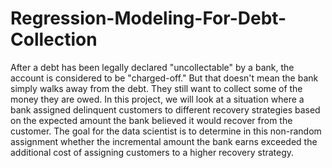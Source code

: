 # Regression-Modeling-For-Debt-Collection

After a debt has been legally declared "uncollectable" by a bank, the account is considered to be "charged-off." But that doesn't mean 
the bank simply walks away from the debt. They still want to collect some of the money they are owed. In this project, we will look at a 
situation where a bank assigned delinquent customers to different recovery strategies based on the expected amount the bank believed it 
would recover from the customer. The goal for the data scientist is to determine in this non-random assignment whether the incremental 
amount the bank earns exceeded the additional cost of assigning customers to a higher recovery strategy.
